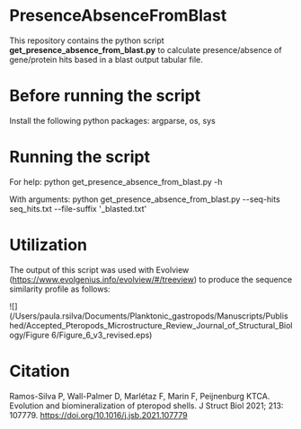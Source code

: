 # PresenceAbsenceFromBlast
 
This repository contains the python script **get_presence_absence_from_blast.py** to calculate presence/absence of
gene/protein hits based in a blast output tabular file. 

# Before running the script

Install the following python packages: argparse, os, sys

# Running the script

For help:
python get_presence_absence_from_blast.py -h

With arguments:
python get_presence_absence_from_blast.py --seq-hits seq_hits.txt --file-suffix '_blasted.txt'

# Utilization

The output of this script was used with Evolview (https://www.evolgenius.info/evolview/#/treeview)
to produce the sequence similarity profile as follows:

![](/Users/paula.rsilva/Documents/Planktonic_gastropods/Manuscripts/Published/Accepted_Pteropods_Microstructure_Review_Journal_of_Structural_Biology/Figure 6/Figure_6_v3_revised.eps)

# Citation
Ramos-Silva P, Wall-Palmer D, Marlétaz F, Marin F, Peijnenburg KTCA. 
Evolution and biomineralization of pteropod shells. J Struct Biol 2021; 213: 107779. 
https://doi.org/10.1016/j.jsb.2021.107779

